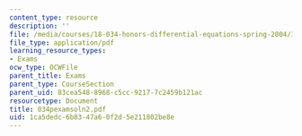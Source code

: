 ```yaml
---
content_type: resource
description: ''
file: /media/courses/18-034-honors-differential-equations-spring-2004/1ca5dedc6b8347a60f2d5e211802be8e_034pexamsoln2.pdf
file_type: application/pdf
learning_resource_types:
- Exams
ocw_type: OCWFile
parent_title: Exams
parent_type: CourseSection
parent_uid: 83cea548-8968-c5cc-9217-7c2459b121ac
resourcetype: Document
title: 034pexamsoln2.pdf
uid: 1ca5dedc-6b83-47a6-0f2d-5e211802be8e
---
```

